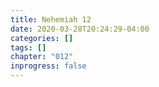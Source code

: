 ```yaml
---
title: Nehemiah 12
date: 2020-03-28T20:24:29-04:00
categories: []
tags: []
chapter: "012"
inprogress: false
---
```


